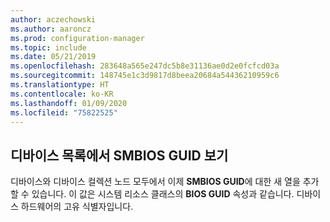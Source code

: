 ```yaml
---
author: aczechowski
ms.author: aaroncz
ms.prod: configuration-manager
ms.topic: include
ms.date: 05/21/2019
ms.openlocfilehash: 283648a565e247dc5b8e31136ae0d2e0fcfcd03a
ms.sourcegitcommit: 148745e1c3d9817d8beea20684a54436210959c6
ms.translationtype: HT
ms.contentlocale: ko-KR
ms.lasthandoff: 01/09/2020
ms.locfileid: "75822525"
---
```

## <a name="bkmk_smbios"></a> 디바이스 목록에서 SMBIOS GUID 보기

<!--4526580-->

디바이스와 디바이스 컬렉션 노드 모두에서 이제 **SMBIOS GUID**에 대한 새 열을 추가할 수 있습니다. 이 값은 시스템 리소스 클래스의 **BIOS GUID** 속성과 같습니다. 디바이스 하드웨어의 고유 식별자입니다.
